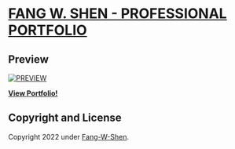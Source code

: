 # [FANG W. SHEN - PROFESSIONAL PORTFOLIO](https://fang-w-shen.github.io/Professional-Portfolio/)

## Preview

[![PREVIEW](https://github.com/fang-w-shen/Professional-Portfolio/blob/master/img/previews.png)](https://fang-w-shen.github.io/Professional-Portfolio/)


**[View Portfolio!](https://fang-w-shen.github.io/Professional-Portfolio/)**


## Copyright and License
Copyright 2022 under [Fang-W-Shen](https://github.com/fang-w-shen).
